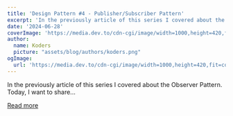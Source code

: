 ```yaml
---
title: 'Design Pattern #4 - Publisher/Subscriber Pattern'
excerpt: 'In the previously article of this series I covered about the Observer Pattern. Today, I want to share...'
date: '2024-06-28'
coverImage: 'https://media.dev.to/cdn-cgi/image/width=1000,height=420,fit=cover,gravity=auto,format=auto/https%3A%2F%2Fdev-to-uploads.s3.amazonaws.com%2Fuploads%2Farticles%2Fzgjbjfnor20jy8uudvwf.png'
author:
  name: Koders
  picture: "assets/blog/authors/koders.png"
ogImage:
  url: 'https://media.dev.to/cdn-cgi/image/width=1000,height=420,fit=cover,gravity=auto,format=auto/https%3A%2F%2Fdev-to-uploads.s3.amazonaws.com%2Fuploads%2Farticles%2Fzgjbjfnor20jy8uudvwf.png'
---
```


In the previously article of this series I covered about the Observer Pattern. Today, I want to share...

[Read more](https://dev.to/superviz/design-pattern-4-publishersubscriber-pattern-4jg9)

